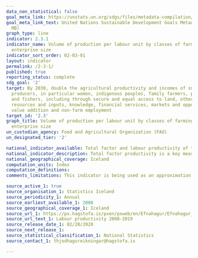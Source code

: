 ```yaml
---
data_non_statistical: false
goal_meta_link: https://unstats.un.org/sdgs/files/metadata-compilation/Metadata-Goal-2.pdf
goal_meta_link_text: United Nations Sustainable Development Goals Metadata (PDF 4.0
  MB)
graph_type: line
indicator: 2.3.1
indicator_name: Volume of production per labour unit by classes of farming/pastoral/forestry
  enterprise size
indicator_sort_order: 02-03-01
layout: indicator
permalink: /2-3-1/
published: true
reporting_status: complete
sdg_goal: '2'
target: By 2030, double the agricultural productivity and incomes of small-scale food
  producers, in particular women, indigenous peoples, family farmers, pastoralists
  and fishers, including through secure and equal access to land, other productive
  resources and inputs, knowledge, financial services, markets and opportunities for
  value addition and non-farm employment
target_id: '2.3'
graph_title: Volume of production per labour unit by classes of farming/pastoral/forestry
  enterprise size
un_custodian_agency: Food and Agricultural Organization (FAO)
un_designated_tier: '2'

national_indicator_available: Total factor and labour productivity of the Icelandic agriculture, forestry and fishing sectors
national_indicator_description: Total factor productivity is a key measure of the economic performance of agriculture and an important driver of farm incomes. It represents how efficiently the agricultural industry uses the resources that are available to turn inputs into outputs.
national_geographical_coverage: Iceland
computation_units: Index
computation_definitions:
comments_limitations: This indicator is being used as an approximation of the UN SDG Indicator. Where possible, we will work to identify or develop Icelandic data to meet the global indicator specification. This indicator has been identified in collaboration with topic experts.

source_active_1: true
source_organisation_1: Statistics Iceland
source_periodicity_1: Annual
source_earliest_available_1: 2008
source_geographical_coverage_1: Iceland
source_url_1: https://px.hagstofa.is/pxen/pxweb/en/Efnahagur/Efnahagur__vinnumagnogframleidni__framleidnivinnuafls/THJ11011.px
source_url_text_1: Labour productivity 2008-2019
source_release_date_1: 02/28/2020
source_next_release_1: 
source_statistical_classification_1: National Statistics
source_contact_1: thjodhagsreikningar@hagstofa.is

---
```

